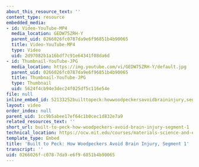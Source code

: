```yaml
---
about_this_resource_text: ''
content_type: resource
embedded_media:
- id: Video-YouTube-MP4
  media_location: GEDW75ZRH-Y
  parent_uid: 0266026fc0787da9e6f96851b4b90065
  title: Video-YouTube-MP4
  type: Video
  uid: 2d97082b1a16bdf7c91e64341f08da6d
- id: Thumbnail-YouTube-JPG
  media_location: https://img.youtube.com/vi/GEDW75ZRH-Y/default.jpg
  parent_uid: 0266026fc0787da9e6f96851b4b90065
  title: Thumbnail-YouTube-JPG
  type: Thumbnail
  uid: 5624f4cb94e3dec24f025df5c116e54e
file: null
inline_embed_id: 52133252builttopeck:howwoodpeckersavoidbraininjury,segment178238045
layout: video
order_index: null
parent_uid: 1cc9b5abee17ef64c1b0cec1d832e7a9
related_resources_text: ''
short_url: built-to-peck-how-woodpeckers-avoid-brain-injury-segment-1
technical_location: https://ocw.mit.edu/courses/materials-science-and-engineering/3-054-cellular-solids-structure-properties-and-applications-spring-2015/woodpecker-videos/built-to-peck-how-woodpeckers-avoid-brain-injury-segment-1
template_type: Embed
title: 'Built to Peck: How Woodpeckers Avoid Brain Injury, Segment 1'
transcript: ''
uid: 0266026f-c078-7da9-e6f9-6851b4b90065
---
```

